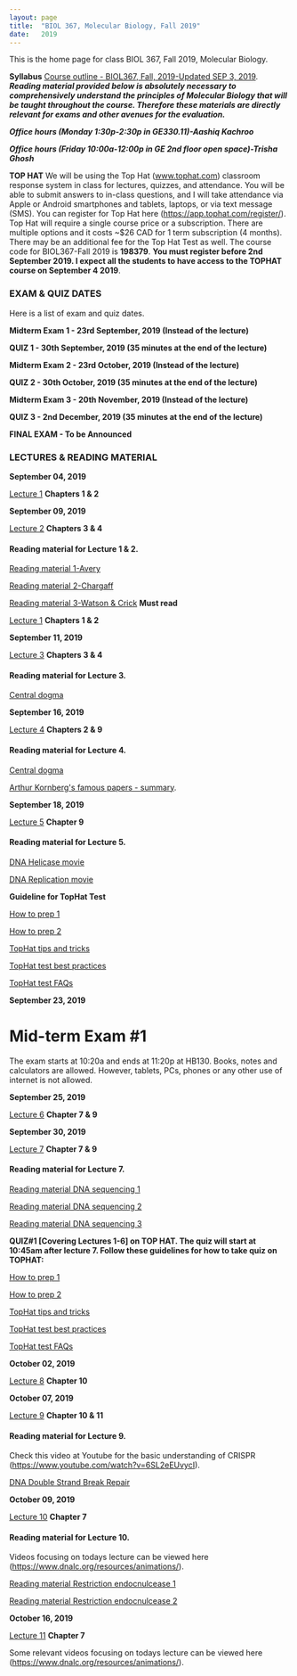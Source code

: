 ```yaml
---
layout: page
title:  "BIOL 367, Molecular Biology, Fall 2019"
date:   2019
---
```

This is the home page for class BIOL 367, Fall 2019, Molecular Biology.

**Syllabus**
[Course outline - BIOL367, Fall, 2019-Updated SEP 3, 2019](https://github.com/kachroolab/kachroolab/files/3569944/BIOL367_Fall2019.course.outline.pdf). 
**_Reading material provided below is absolutely necessary to comprehensively understand the principles of Molecular Biology that will be taught throughout the course. Therefore these materials are directly relevant for exams and other avenues for the evaluation._** 

**_Office hours (Monday 1:30p-2:30p in GE330.11)-Aashiq Kachroo_**

**_Office hours (Friday 10:00a-12:00p in GE 2nd floor open space)-Trisha Ghosh_**

**TOP HAT**
We will be using the Top Hat (www.tophat.com) classroom response system in class for lectures, quizzes, and attendance. You will be able to submit answers to in-class questions, and I will take attendance via Apple or Android smartphones and tablets, laptops, or via text message (SMS). You can register for Top Hat here (https://app.tophat.com/register/). Top Hat will require a single course price or a subscription. There are multiple options and it costs ~$26 CAD for 1 term subscription (4 months). There may be an additional fee for the Top Hat Test as well. The course code for BIOL367-Fall 2019 is **198379**. **You must register before 2nd September 2019. I expect all the students to have access to the TOPHAT course on September 4 2019**.

### **EXAM & QUIZ DATES**
Here is a list of exam and quiz dates. 

**Midterm Exam 1 - 23rd September, 2019 (Instead of the lecture)**

**QUIZ 1 - 30th September, 2019 (35 minutes at the end of the lecture)**

**Midterm Exam 2 - 23rd October, 2019 (Instead of the lecture)**

**QUIZ 2 - 30th October, 2019 (35 minutes at the end of the lecture)**

**Midterm Exam 3 - 20th November, 2019 (Instead of the lecture)**

**QUIZ 3 - 2nd December, 2019 (35 minutes at the end of the lecture)**

**FINAL EXAM - To be Announced**

### **LECTURES & READING MATERIAL**

**September 04, 2019**

[Lecture 1](https://github.com/kachroolab/kachroolab/files/3572183/Lecture.01.for.upload.pdf) **Chapters 1 & 2**

**September 09, 2019**

[Lecture 2](https://github.com/kachroolab/kachroolab/files/3588014/Lecture.02.pdf) **Chapters 3 & 4**

#### Reading material for Lecture 1 & 2.

[Reading material 1-Avery](https://github.com/kachroolab/kachroolab/files/1612069/Avery.1944.pdf)

[Reading material 2-Chargaff](https://github.com/kachroolab/kachroolab/files/1612189/Chargaff.1950.pdf)

[Reading material 3-Watson & Crick](https://github.com/kachroolab/kachroolab/files/1612072/WatsonCrick.1953.pdf) **Must read**

[Lecture 1](https://github.com/kachroolab/kachroolab/files/3572183/Lecture.01.for.upload.pdf) **Chapters 1 & 2**

**September 11, 2019**

[Lecture 3](https://github.com/kachroolab/kachroolab/files/3601130/Lecture.03.pdf) **Chapters 3 & 4**

#### Reading material for Lecture 3.

[Central dogma](https://github.com/kachroolab/kachroolab/files/2373012/The.central.dogma_Crick.pdf)

**September 16, 2019**

[Lecture 4](https://github.com/kachroolab/kachroolab/files/3614440/Lecture.04.pdf) **Chapters 2 & 9**

#### Reading material for Lecture 4.

[Central dogma](https://github.com/kachroolab/kachroolab/files/2373012/The.central.dogma_Crick.pdf)

[Arthur Kornberg's famous papers - summary](https://profiles.nlm.nih.gov/ps/retrieve/Narrative/WH/p-nid/208). 

**September 18, 2019**

[Lecture 5](https://github.com/kachroolab/kachroolab/files/3626251/Lecture.05.pdf) **Chapter 9**

#### Reading material for Lecture 5.

[DNA Helicase movie](https://www.youtube.com/watch?v=YzNuLsqMqyE&feature=youtu.be)

[DNA Replication movie](https://dnalc.cshl.edu/resources/3d/04-mechanism-of-replication-advanced.html)

**Guideline for TopHat Test**

[How to prep 1](https://github.com/kachroolab/kachroolab/files/2416371/TopHat.1.pdf)

[How to prep 2](https://github.com/kachroolab/kachroolab/files/2416372/TopHat.2.pdf)

[TopHat tips and tricks](https://github.com/kachroolab/kachroolab/files/2416373/TopHat.3.pdf)

[TopHat test best practices](https://github.com/kachroolab/kachroolab/files/2416374/TopHat.4.pdf)

[TopHat test FAQs](https://github.com/kachroolab/kachroolab/files/2416375/TopHat.5.pdf)

**September 23, 2019**

# Mid-term Exam #1 
The exam starts at 10:20a and ends at 11:20p at HB130. Books, notes and calculators are allowed. However, tablets, PCs, phones or any other use of internet is not allowed.

**September 25, 2019**

[Lecture 6](https://github.com/kachroolab/kachroolab/files/3650045/Lecture.06.pdf) **Chapter 7 & 9**

**September 30, 2019**

[Lecture 7](https://github.com/kachroolab/kachroolab/files/3667979/Lecture.07.pdf) **Chapter 7 & 9**

#### Reading material for Lecture 7.

[Reading material DNA sequencing 1](https://github.com/kachroolab/kachroolab/files/1639518/DNA.seq.at.40.pdf)

[Reading material DNA sequencing 2](https://github.com/kachroolab/kachroolab/files/2408189/Next.gen.sequencing.1.pdf)

[Reading material DNA sequencing 3](https://github.com/kachroolab/kachroolab/files/2408188/Next.gen.sequencing.2.pdf)

**QUIZ#1 [Covering Lectures 1-6] on TOP HAT. The quiz will start at 10:45am after lecture 7. Follow these guidelines for how to take quiz on TOPHAT:**

[How to prep 1](https://github.com/kachroolab/kachroolab/files/2416371/TopHat.1.pdf)

[How to prep 2](https://github.com/kachroolab/kachroolab/files/2416372/TopHat.2.pdf)

[TopHat tips and tricks](https://github.com/kachroolab/kachroolab/files/2416373/TopHat.3.pdf)

[TopHat test best practices](https://github.com/kachroolab/kachroolab/files/2416374/TopHat.4.pdf)

[TopHat test FAQs](https://github.com/kachroolab/kachroolab/files/2416375/TopHat.5.pdf)

**October 02, 2019**

[Lecture 8](https://github.com/kachroolab/kachroolab/files/3679093/Lecture.08.pdf) **Chapter 10**

**October 07, 2019**

[Lecture 9](https://github.com/kachroolab/kachroolab/files/3694478/Lecture.09.pdf) **Chapter 10 & 11**

#### Reading material for Lecture 9.

Check this video at Youtube for the basic understanding of CRISPR 
(https://www.youtube.com/watch?v=6SL2eEUvycI). 

[DNA Double Strand Break Repair](https://github.com/kachroolab/kachroolab/files/2476633/DSBR.review.pdf) 

**October 09, 2019**

[Lecture 10](https://github.com/kachroolab/kachroolab/files/3704992/Lecture.10.pdf) **Chapter 7**

#### Reading material for Lecture 10.

Videos focusing on todays lecture can be viewed here 
(https://www.dnalc.org/resources/animations/).

[Reading material Restriction endocnulcease 1](https://github.com/kachroolab/kachroolab/files/2476634/RE.2.pdf) 

[Reading material Restriction endocnulcease 2](https://github.com/kachroolab/kachroolab/files/2476635/RE.1.pdf) 

**October 16, 2019**

[Lecture 11](https://github.com/kachroolab/kachroolab/files/3732070/Lecture.11.pdf) **Chapter 7**

Some relevant videos focusing on todays lecture can be viewed here 
(https://www.dnalc.org/resources/animations/).

